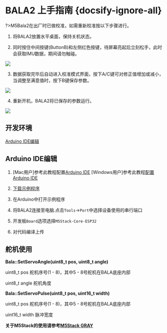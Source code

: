 # BALA2 上手指南 {docsify-ignore-all}

?>M5Bala2在出厂时已做校准，如需重新校准按以下步骤进行。

1. 将BALA2放置水平桌面，保持关机状态。

2. 同时按住中间按键(ButtonB)和左侧红色按键，待屏幕亮起后立刻松手，此时会获取IMU数据，期间请勿触碰。

<div class="product_pic"><img src="assets/img/quick_start/bala2/bala_user1.webp"></div>

3. 数据获取完毕后自动进入校准模式界面，按下A/C键可对修正值增加或减小，当调整至满意值时，按下B键保存参数。

<div class="product_pic"><img src="assets/img/quick_start/bala2/bala_user2.webp"></div>

4. 重新开机，BALA2将已保存的参数运行。

<div class="product_pic"><img src="assets/img/quick_start/bala2/bala_user3.webp"></div>

## 开发环境

[Arduino IDE编辑](#Arduino-IDE编辑)

## Arduino IDE编辑

1. [Mac用户]参考此教程配置[Arduino IDE](zh_CN/arduino/arduino_development)
   [Windows用户]参考此教程[配置Arduino IDE](zh_CN/arduino/arduino_development)

2. [下载示例程序](https://github.com/m5stack/M5-ProductExampleCodes/tree/master/Application/Bala2)

3. 在Arduino中打开示例程序

3. 将BALA2连接至电脑.点击`Tools`->`Port`中选择设备使用的串行端口

4. 开发板`Board`选项选择`M5Stack-Core-ESP32`

5. 对代码编译上传

## 舵机使用

**Bala::SetServoAngle(uint8_t pos, uint8_t angle)**

uint8_t pos 舵机序号(1 - 8)，其中5 - 8号舵机在BALA底座内部

uint8_t angle 舵机角度

**Bala::SetServoPulse(uint8_t pos, uint16_t width)**

uint8_t pos 舵机序号(1 - 8)，其中5 - 8号舵机在BALA底座内部

uint16_t width 脉冲宽度

**关于M5Stack的使用请参考[M5Stack GRAY](https://docs.m5stack.com/#/zh_CN/core/gray)**